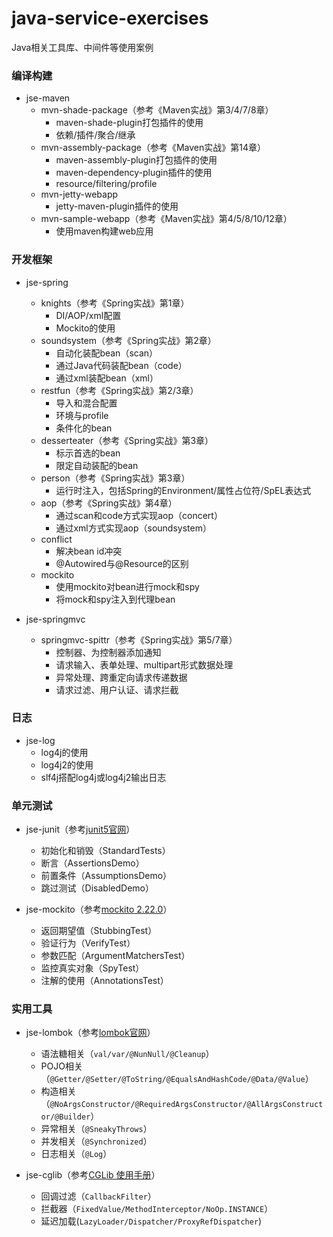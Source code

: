 # java-service-exercises

Java相关工具库、中间件等使用案例

### 编译构建

* jse-maven
  * mvn-shade-package（参考《Maven实战》第3/4/7/8章）
    * maven-shade-plugin打包插件的使用
    * 依赖/插件/聚合/继承
  * mvn-assembly-package（参考《Maven实战》第14章）
    * maven-assembly-plugin打包插件的使用
    * maven-dependency-plugin插件的使用
    * resource/filtering/profile
  * mvn-jetty-webapp
    * jetty-maven-plugin插件的使用
  * mvn-sample-webapp（参考《Maven实战》第4/5/8/10/12章）
    * 使用maven构建web应用
    
### 开发框架

  * jse-spring
    * knights（参考《Spring实战》第1章）
      * DI/AOP/xml配置
      * Mockito的使用
    * soundsystem（参考《Spring实战》第2章）
      * 自动化装配bean（scan）
      * 通过Java代码装配bean（code）
      * 通过xml装配bean（xml）
    * restfun（参考《Spring实战》第2/3章）
      * 导入和混合配置
      * 环境与profile
      * 条件化的bean
    * desserteater（参考《Spring实战》第3章）
      * 标示首选的bean
      * 限定自动装配的bean
    * person（参考《Spring实战》第3章）
      * 运行时注入，包括Spring的Environment/属性占位符/SpEL表达式
    * aop（参考《Spring实战》第4章）
      * 通过scan和code方式实现aop（concert）
      * 通过xml方式实现aop（soundsystem）
    * conflict
      * 解决bean id冲突
      * @Autowired与@Resource的区别
    * mockito
      * 使用mockito对bean进行mock和spy
      * 将mock和spy注入到代理bean
      
  * jse-springmvc
    * springmvc-spittr（参考《Spring实战》第5/7章）
      * 控制器、为控制器添加通知
      * 请求输入、表单处理、multipart形式数据处理
      * 异常处理、跨重定向请求传递数据
      * 请求过滤、用户认证、请求拦截
        
### 日志

* jse-log
  * log4j的使用
  * log4j2的使用
  * slf4j搭配log4j或log4j2输出日志
  
### 单元测试

* jse-junit（参考[junit5官网](https://junit.org/junit5/docs/current/user-guide/#writing-tests)）
  * 初始化和销毁（StandardTests）
  * 断言（AssertionsDemo）
  * 前置条件（AssumptionsDemo）
  * 跳过测试（DisabledDemo）
  
* jse-mockito（参考[mockito 2.22.0](https://static.javadoc.io/org.mockito/mockito-core/2.22.0/org/mockito/Mockito.html)）
  * 返回期望值（StubbingTest）
  * 验证行为（VerifyTest）
  * 参数匹配（ArgumentMatchersTest）
  * 监控真实对象（SpyTest）
  * 注解的使用（AnnotationsTest）

### 实用工具

* jse-lombok（参考[lombok官网](https://www.projectlombok.org/features/all)）
  * 语法糖相关（`val/var/@NunNull/@Cleanup`）
  * POJO相关（`@Getter/@Setter/@ToString/@EqualsAndHashCode/@Data/@Value`）
  * 构造相关（`@NoArgsConstructor/@RequiredArgsConstructor/@AllArgsConstructor/@Builder`）
  * 异常相关（`@SneakyThrows`）
  * 并发相关（`@Synchronized`）
  * 日志相关（`@Log`）
  
* jse-cglib（参考[CGLib 使用手册](https://www.jianshu.com/p/76a12f333e7a)）
  * 回调过滤（`CallbackFilter`）
  * 拦截器（`FixedValue/MethodInterceptor/NoOp.INSTANCE`）
  * 延迟加载(`LazyLoader/Dispatcher/ProxyRefDispatcher`)
